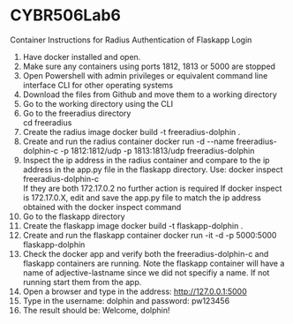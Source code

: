 # CYBR506Lab6
Container Instructions for Radius Authentication of Flaskapp Login
1.  Have docker installed and open.
2.  Make sure any containers using ports 1812, 1813 or 5000 are stopped
3.  Open Powershell with admin privileges or equivalent command line interface CLI for other operating systems
4.  Download the files from Github and move them to a working directory
5.  Go to the working directory using the CLI
6.  Go to the freeradius directory   
     cd freeradius
7.  Create the radius image
     docker build -t freeradius-dolphin .
8.  Create and run the radius container
     docker run -d --name freeradius-dolphin-c -p 1812:1812/udp -p 1813:1813/udp freeradius-dolphin
9.  Inspect the ip address in the radius container and compare to the ip address in the app.py file in the flaskapp directory. Use:
     docker inspect freeradius-dolphin-c   
     If they are both 172.17.0.2 no further action is required
	  If docker inspect is 172.17.0.X, edit and save the app.py file to match the ip address obtained with the docker inspect command
10. Go to the flaskapp directory
11. Create the flaskapp image 
     docker build -t flaskapp-dolphin .
12. Create and run the flaskapp container
     docker run -it -d -p 5000:5000 flaskapp-dolphin
13. Check the docker app and verify both the freeradius-dolphin-c and flaskapp containers are running. Note the flaskapp
     container will have a name of adjective-lastname since we did not specifiy a name.	 If not running start them from the app.
14. Open a browser and type in the address:
     http://127.0.0.1:5000 
15. Type in the username: dolphin   and password: pw123456
16. The result should be: Welcome, dolphin!
